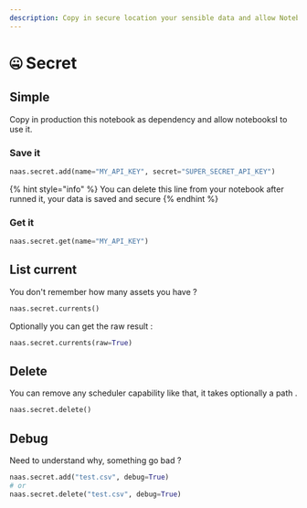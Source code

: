 ```yaml
---
description: Copy in secure location your sensible data and allow Notebook to use it.
---
```


# 🤐 Secret

## Simple

Copy in production this notebook as dependency and allow notebooksI to use it. 

### Save it

```python
naas.secret.add(name="MY_API_KEY", secret="SUPER_SECRET_API_KEY")
```

{% hint style="info" %}
You can delete this line from your notebook after runned it, your data is saved and secure
{% endhint %}

### Get it 

```python
naas.secret.get(name="MY_API_KEY")
```

## List current

You don't remember how many assets you have ?

```python
naas.secret.currents()
```

Optionally you can get the raw result :

```python
naas.secret.currents(raw=True)
```

## Delete

You can remove any scheduler capability like that, it takes optionally a path .

```python
naas.secret.delete()
```

## Debug

Need to understand why, something go bad ?

```python
naas.secret.add("test.csv", debug=True)
# or
naas.secret.delete("test.csv", debug=True)
```



